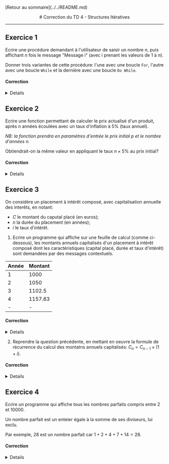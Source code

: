 <p style="text-align:left;">
    [Retour au sommaire](../../README.md)
</p>

<div style="text-align:center;">
# Correction du TD 4 - Structures Itératives
</div>

---

## Exercice 1

Ecrire une procédure demandant à l'utilisateur de saisir un nombre $n$, puis affichant $n$ fois le message "Message i" (avec i prenant les valeurs de 1 à $n$).

Donner trois variantes de cette procédure: l'une avec une boucle `For`, l'autre avec une boucle `While` et la dernière avec une boucle `Do While`.

#### Correction

<details>

```php
Sub exo1()
    Dim n As Integer
    Dim i As Integer
    
    n = InputBox("Entrez un nombre", "Nombre")
    
    For i = 1 To n ' Variante For'
        MsgBox "Message " & i
    Next i
    
    i = 1
    While i <= n 'Variante While'
        MsgBox "Message " & i
        i = i + 1
    Wend
    
    i = 1
    Do While i <= n 'Variante Do While'
        MsgBox "Message " & i
        i = i + 1
    Loop
End Sub
```

</details>

## Exercice 2

Ecrire une fonction permettant de calculer le prix actualisé d'un produit, après $n$ années écoulées avec un taux d'inflation à 5% (taux annuel).

*NB: la fonction prendra en paramètres d'entrée le prix initial p et le nombre d'années n.*

Obtiendrait-on la même valeur en appliquant le taux $n \times 5\%$ au prix initial?

#### Correction

<details>

```php

Function prixActualise(p As Double, n As Integer) As Double
    Dim i As Integer
    Dim prix As Double
    
    prix = p
    
    For i = 1 To n
        prix = prix * 1.05
    Next i
    
    prixActualise = prix
End Function

Sub afficherPrixActualise()
    Dim p As Double
    Dim n As Integer
    
    p = InputBox("Entrez le prix initial", "Prix")
    n = InputBox("Entrez le nombre d'années", "Années")
    
    MsgBox "Le prix actualisé est de " & prixActualise(p, n)
End Sub
```

</details>

## Exercice 3

On considère un placement à intérêt composé, avec capitalisation annuelle des interêts, en notant:

- $C$ le montant du caputal placé (en euros);
- $n$ la durée du placement (en années);
- $i$ le taux d'intérêt.

1. Ecrire un programme qui affiche sur une feuille de calcul (comme ci-dessous), les montants annuels capitalisés d'un placement à intérêt composé dont les caractéristiques (capital placé, durée et taux d'intérêt) sont demandées par des messages contextuels.

| Année | Montant |
|-------|---------|
| 1     | 1000    |
| 2     | 1050    |
| 3     | 1102.5  |
| 4     | 1157.63 |
| -     | -       |

#### Correction

<details>

```php

Sub exo3q1()
    Dim C As Double
    Dim n As Integer
    Dim i As Double
    Dim j As Integer
    
    C = InputBox("Entrez le capital placé", "Capital")
    n = InputBox("Entrez la durée du placement", "Durée")
    i = InputBox("Entrez le taux d'intérêt", "Taux")
    
    Cells(1, 1) = "Année"
    Cells(1, 2) = "Montant"
    
    For j = 1 To n
        Cells(j + 1, 1) = j
        Cells(j + 1, 2) = C * (1 + i) ^ j
    Next j
End Sub
```

</details>

2. Reprendre la question précédente, en mettant en oeuvre la formule de récurrence du calcul des montatns annuels capitalisés: $C_{n} = C_{n-1} \times (1+i)$.

#### Correction

<details>

```php

Sub exo3q2()
    Dim C As Double
    Dim n As Integer
    Dim i As Double
    Dim j As Integer
    
    C = InputBox("Entrez le capital placé", "Capital")
    n = InputBox("Entrez la durée du placement", "Durée")
    i = InputBox("Entrez le taux d'intérêt", "Taux")
    
    Cells(1, 1) = "Année"
    Cells(1, 2) = "Montant"
    
    For j = 1 To n
        Cells(j + 1, 1) = j
        Cells(j + 1, 2) = C * (1 + i) ^ j
    Next j
End Sub
```

</details>

## Exercice 4

Ecrire un programme qui affiche tous les nombres parfaits compris entre 2 et 10000.

Un nombre parfait est un enteier égale à la somme de ses diviseurs, lui exclu.

Par exemple, 28 est un nombre parfait car $1+2+4+7+14=28$.

#### Correction

<details>

```php

Sub exo4()
    Dim i As Integer
    Dim j As Integer
    Dim somme As Integer
    
    For i = 2 To 10000
        somme = 0
        For j = 1 To i - 1
            If i Mod j = 0 Then
                somme = somme + j
            End If
        Next j
        If somme = i Then
            MsgBox i
        End If
    Next i
End Sub
```

</details>